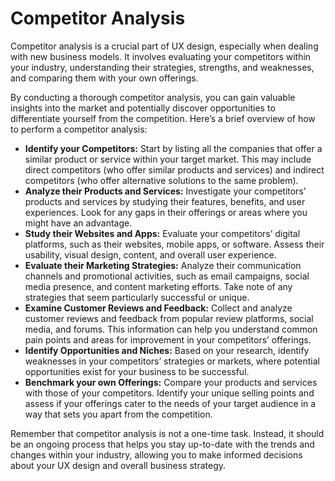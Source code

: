 # Competitor Analysis

Competitor analysis is a crucial part of UX design, especially when dealing with new business models. It involves evaluating your competitors within your industry, understanding their strategies, strengths, and weaknesses, and comparing them with your own offerings.

By conducting a thorough competitor analysis, you can gain valuable insights into the market and potentially discover opportunities to differentiate yourself from the competition. Here’s a brief overview of how to perform a competitor analysis:

- **Identify your Competitors:** Start by listing all the companies that offer a similar product or service within your target market. This may include direct competitors (who offer similar products and services) and indirect competitors (who offer alternative solutions to the same problem).
- **Analyze their Products and Services:** Investigate your competitors’ products and services by studying their features, benefits, and user experiences. Look for any gaps in their offerings or areas where you might have an advantage.
- **Study their Websites and Apps:** Evaluate your competitors’ digital platforms, such as their websites, mobile apps, or software. Assess their usability, visual design, content, and overall user experience.
- **Evaluate their Marketing Strategies:** Analyze their communication channels and promotional activities, such as email campaigns, social media presence, and content marketing efforts. Take note of any strategies that seem particularly successful or unique.
- **Examine Customer Reviews and Feedback:** Collect and analyze customer reviews and feedback from popular review platforms, social media, and forums. This information can help you understand common pain points and areas for improvement in your competitors’ offerings.
- **Identify Opportunities and Niches:** Based on your research, identify weaknesses in your competitors’ strategies or markets, where potential opportunities exist for your business to be successful.
- **Benchmark your own Offerings:** Compare your products and services with those of your competitors. Identify your unique selling points and assess if your offerings cater to the needs of your target audience in a way that sets you apart from the competition.

Remember that competitor analysis is not a one-time task. Instead, it should be an ongoing process that helps you stay up-to-date with the trends and changes within your industry, allowing you to make informed decisions about your UX design and overall business strategy.
